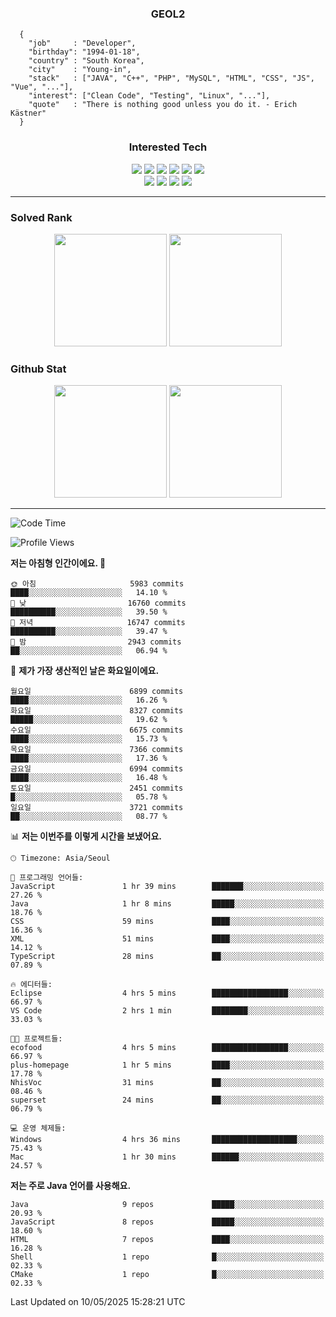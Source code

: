 <div align="center">

  ### GEOL2
</div>

```
  {
    "job"     : "Developer",
    "birthday": "1994-01-18",
    "country" : "South Korea",
    "city"    : "Young-in",
    "stack"   : ["JAVA", "C++", "PHP", "MySQL", "HTML", "CSS", "JS", "Vue", "..."],
    "interest": ["Clean Code", "Testing", "Linux", "..."], 
    "quote"   : "There is nothing good unless you do it. - Erich Kästner"
  }
  ```
  
<div align="center">
  
  ### Interested Tech
  
  <img src="https://img.shields.io/badge/Laravel-F05340?style=flat-square&logo=Laravel&logoColor=white">
  <img src="https://img.shields.io/badge/SpringBoot-6DB33F?style=flat-square&logo=SpringBoot&logoColor=white">
  <img src="https://img.shields.io/badge/-NestJs-ea2845?style=flat-square&logo=nestjs&logoColor=white">
  <img src="https://img.shields.io/badge/Express-000000?style=flat-square&logo=Express&logoColor=white">
  <img src="https://img.shields.io/badge/Three.js-000000?style=flat-square&logo=Three.js&logoColor=white">
  <img src="https://img.shields.io/badge/OpenAI-%23412991?style=flat-square&logo=openai&logoColor=white">
  <br>
  <img src="https://img.shields.io/badge/Java-ED8B00?style=flat-square&logo=openjdk&logoColor=white">
  <img src="https://img.shields.io/badge/JavaScript-F7DF1E?style=flat-square&logo=JavaScript&logoColor=black">
  <img src="https://img.shields.io/badge/TypeScript-007acc?style=flat-square&logo=TypeScript&logoColor=black">
  <img src="https://img.shields.io/badge/MySQL-4479A1?style=flat-square&logo=mysql&logoColor=white"><br>

</div>

------------

  ### Solved Rank
  
  <div align="center">
    <img height="180em" src="https://mazassumnida.wtf/api/v2/generate_badge?boj=geol2">
    <img height="180em" src="https://leetcard.jacoblin.cool/Geol2?theme=light&font=Gugi&border=0&radius=20">
  </div>
  
  ### Github Stat 
  <div align="center">
    <img height="180em" src="https://github-readme-stats-git-masterrstaa-rickstaa.vercel.app/api?username=geol2&show_icons=true&theme=dark">
    <img height="180em" src="https://github-readme-stats-git-masterrstaa-rickstaa.vercel.app/api/top-langs/?username=geol2&show_icons=true&hide=css,scss,html&layout=compact&theme=dark&count_private=true&langs_count=8">
  </div>
  
------------
<!--START_SECTION:waka-->
![Code Time](http://img.shields.io/badge/Code%20Time-4%2C121%20hrs%2044%20mins-blue)

![Profile Views](http://img.shields.io/badge/Profile%20Views-0-blue)

**저는 아침형 인간이에요. 🐤** 

```text
🌞 아침                     5983 commits        ████░░░░░░░░░░░░░░░░░░░░░   14.10 % 
🌆 낮　                     16760 commits       ██████████░░░░░░░░░░░░░░░   39.50 % 
🌃 저녁                     16747 commits       ██████████░░░░░░░░░░░░░░░   39.47 % 
🌙 밤　                     2943 commits        ██░░░░░░░░░░░░░░░░░░░░░░░   06.94 % 
```
📅 **제가 가장 생산적인 날은 화요일이에요.** 

```text
월요일                      6899 commits        ████░░░░░░░░░░░░░░░░░░░░░   16.26 % 
화요일                      8327 commits        █████░░░░░░░░░░░░░░░░░░░░   19.62 % 
수요일                      6675 commits        ████░░░░░░░░░░░░░░░░░░░░░   15.73 % 
목요일                      7366 commits        ████░░░░░░░░░░░░░░░░░░░░░   17.36 % 
금요일                      6994 commits        ████░░░░░░░░░░░░░░░░░░░░░   16.48 % 
토요일                      2451 commits        █░░░░░░░░░░░░░░░░░░░░░░░░   05.78 % 
일요일                      3721 commits        ██░░░░░░░░░░░░░░░░░░░░░░░   08.77 % 
```


📊 **저는 이번주를 이렇게 시간을 보냈어요.** 

```text
🕑︎ Timezone: Asia/Seoul

💬 프로그래밍 언어들: 
JavaScript               1 hr 39 mins        ███████░░░░░░░░░░░░░░░░░░   27.26 % 
Java                     1 hr 8 mins         █████░░░░░░░░░░░░░░░░░░░░   18.76 % 
CSS                      59 mins             ████░░░░░░░░░░░░░░░░░░░░░   16.36 % 
XML                      51 mins             ████░░░░░░░░░░░░░░░░░░░░░   14.12 % 
TypeScript               28 mins             ██░░░░░░░░░░░░░░░░░░░░░░░   07.89 % 

🔥 에디터들: 
Eclipse                  4 hrs 5 mins        █████████████████░░░░░░░░   66.97 % 
VS Code                  2 hrs 1 min         ████████░░░░░░░░░░░░░░░░░   33.03 % 

🐱‍💻 프로젝트들: 
ecofood                  4 hrs 5 mins        █████████████████░░░░░░░░   66.97 % 
plus-homepage            1 hr 5 mins         ████░░░░░░░░░░░░░░░░░░░░░   17.78 % 
NhisVoc                  31 mins             ██░░░░░░░░░░░░░░░░░░░░░░░   08.46 % 
superset                 24 mins             ██░░░░░░░░░░░░░░░░░░░░░░░   06.79 % 

💻 운영 체제들: 
Windows                  4 hrs 36 mins       ███████████████████░░░░░░   75.43 % 
Mac                      1 hr 30 mins        ██████░░░░░░░░░░░░░░░░░░░   24.57 % 
```

**저는 주로 Java 언어를 사용해요.** 

```text
Java                     9 repos             █████░░░░░░░░░░░░░░░░░░░░   20.93 % 
JavaScript               8 repos             █████░░░░░░░░░░░░░░░░░░░░   18.60 % 
HTML                     7 repos             ████░░░░░░░░░░░░░░░░░░░░░   16.28 % 
Shell                    1 repo              █░░░░░░░░░░░░░░░░░░░░░░░░   02.33 % 
CMake                    1 repo              █░░░░░░░░░░░░░░░░░░░░░░░░   02.33 % 
```




 Last Updated on 10/05/2025 15:28:21 UTC
<!--END_SECTION:waka-->

<div align="center">
  
  <!-- [![Hits](https://hits.seeyoufarm.com/api/count/incr/badge.svg?url=https%3A%2F%2Fgithub.com%2Fgeol2&count_bg=%2379C83D&title_bg=%23555555&icon=myspace.svg&icon_color=%23E7E7E7&title=hits&edge_flat=false)](https://hits.seeyoufarm.com) -->
  
</div>

<!--
**Geol2/Geol2** is a ✨ _special_ ✨ repository because its `README.md` (this file) appears on your GitHub profile.

Here are some ideas to get you started:
- 🔭 I’m currently working on ...
- 🌱 I’m currently learning ...
- 👯 I’m looking to collaborate on ...
- 🤔 I’m looking for help with ...
- 💬 Ask me about ...
- 📫 How to reach me: ...
- 😄 Pronouns: ...
- ⚡ Fun fact: ...
-->
